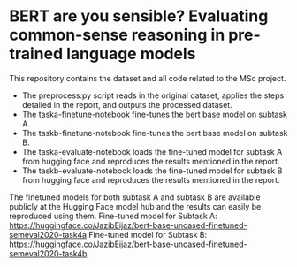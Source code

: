 # BERT are you sensible? Evaluating common-sense reasoning in pre-trained language models
This repository contains the dataset and all code related to the MSc project.

- The preprocess.py script reads in the original dataset, applies the steps detailed in the report, and outputs the processed dataset.
- The taska-finetune-notebook fine-tunes the bert base model on subtask A.
- The taskb-finetune-notebook fine-tunes the bert base model on subtask B.
- The taska-evaluate-notebook loads the fine-tuned model for subtask A from hugging face and reproduces the results mentioned in the report.
- The taskb-evaluate-notebook loads the fine-tuned model for subtask B from hugging face and reproduces the results mentioned in the report.


The finetuned models for both subtask A and subtask B are available publicly at the Hugging Face model hub and the results can easily be reproduced using them.
Fine-tuned model for Subtask A: https://huggingface.co/JazibEijaz/bert-base-uncased-finetuned-semeval2020-task4a
Fine-tuned model for Subtask B: https://huggingface.co/JazibEijaz/bert-base-uncased-finetuned-semeval2020-task4b
